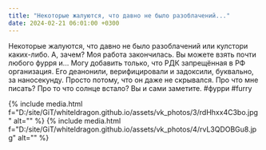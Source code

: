 ```yaml
---
title: "Некоторые жалуются, что давно не было разоблачений..."
date: 2024-02-21 06:01:00 +0300
---
```


Некоторые жалуются, что давно не было разоблачений или кулстори каких-либо.
А, зачем? Моя работа закончилась. Вы можете взять почти любого фурря и...
Могу добавить только, что РДК запрещённая в РФ организация. Его деанонили, верифицировали и задоксили, буквально, за наносекунду. Просто потому, что он даже не скрывался.
Про что мне писать? Про то что солнце встало? Вы и сами заметите.
#фурри #furry


{% include media.html f="D:/site/GiT/whiteldragon.github.io/assets/vk_photos/3/rdHhxx4C3bo.jpg" alt="" %}
{% include media.html f="D:/site/GiT/whiteldragon.github.io/assets/vk_photos/4/rvL3QDOBGu8.jpg" alt="" %}
